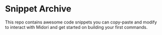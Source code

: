 Snippet Archive
===============

This repo contains awesome code snippets you can copy-paste and modify to interact with Midori and get started on building your first commands.